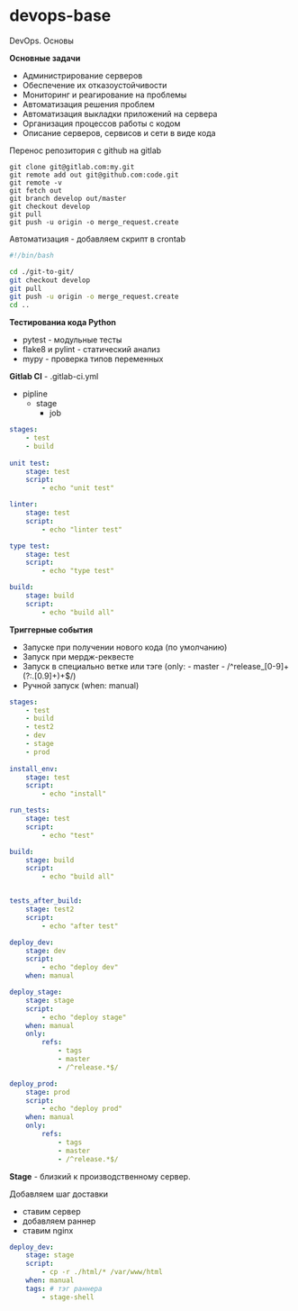 # devops-base
DevOps. Основы

**Основные задачи**
- Администрирование серверов
- Обеспечение их отказоустойчивости
- Мониторинг и реагирование на проблемы
- Автоматизация решения проблем
- Автоматизация выкладки приложений на сервера
- Организация процессов работы с кодом
- Описание серверов, сервисов и сети в виде кода

Перенос репозитория с github на gitlab
```
git clone git@gitlab.com:my.git
git remote add out git@github.com:code.git
git remote -v
git fetch out
git branch develop out/master
git checkout develop
git pull
git push -u origin -o merge_request.create
```
Автоматизация - добавляем скрипт в crontab
```sh
#!/bin/bash

cd ./git-to-git/
git checkout develop
git pull
git push -u origin -o merge_request.create
cd ..
```
**Тестированиа кода Python**
- pytest - модульные тесты
- flake8 и pylint - статический анализ
- mypy - проверка типов переменных

**Gitlab CI** - .gitlab-ci.yml
- pipline
  - stage
    - job
```yml
stages:
    - test
    - build
    
unit test:
    stage: test
    script:
        - echo "unit test"

linter:
    stage: test
    script:
        - echo "linter test"

type test:
    stage: test
    script:
        - echo "type test"

build: 
    stage: build
    script:
        - echo "build all"
```
**Триггерные события**
- Запуске при получении нового кода (по умолчанию)
- Запуск при мердж-реквесте
- Запуск в специально ветке или тэге (only: - master  - /^release_[0-9]+(?:.[0.9]+)+$/)
- Ручной запуск (when: manual)
```yml
stages:
    - test
    - build
    - test2
    - dev
    - stage
    - prod
    
install_env:
    stage: test
    script:
        - echo "install"

run_tests:
    stage: test
    script:
        - echo "test"

build: 
    stage: build
    script:
        - echo "build all"


tests_after_build:
    stage: test2
    script:
        - echo "after test"

deploy_dev:
    stage: dev
    script:
        - echo "deploy dev"
    when: manual

deploy_stage:
    stage: stage
    script:
        - echo "deploy stage"
    when: manual
    only:
        refs:
            - tags
            - master
            - /^release.*$/

deploy_prod:
    stage: prod
    script:
        - echo "deploy prod"
    when: manual
    only:
        refs:
            - tags
            - master
            - /^release.*$/
```
**Stage** - близкий к производственному сервер.

Добавляем шаг доставки
- ставим сервер
- добавляем раннер
- ставим nginx
```yml
deploy_dev:
    stage: stage
    script:
        - cp -r ./html/* /var/www/html
    when: manual
    tags: # тэг раннера
        - stage-shell
```






